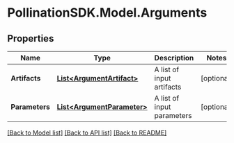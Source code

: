 
# PollinationSDK.Model.Arguments

## Properties

Name | Type | Description | Notes
------------ | ------------- | ------------- | -------------
**Artifacts** | [**List&lt;ArgumentArtifact&gt;**](ArgumentArtifact.md) | A list of input artifacts | [optional] 
**Parameters** | [**List&lt;ArgumentParameter&gt;**](ArgumentParameter.md) | A list of input parameters | [optional] 

[[Back to Model list]](../README.md#documentation-for-models)
[[Back to API list]](../README.md#documentation-for-api-endpoints)
[[Back to README]](../README.md)

